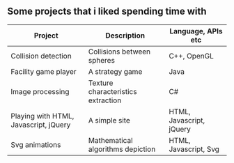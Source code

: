 ## Some projects that i liked spending time with

|Project | Description | Language, APIs etc |
|--------|-------------|----------|
|Collision detection|Collisions between spheres|C++, OpenGL|
|Facility game player|A strategy game|Java|
|Image processing|Texture characteristics extraction|C#|
|Playing with HTML, Javascript, jQuery|A simple site|HTML, Javascript, jQuery|
|Svg animations|Mathematical algorithms depiction|HTML, Javascript, Svg|

